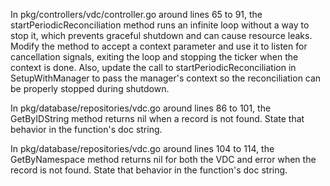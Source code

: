 In pkg/controllers/vdc/controller.go around lines 65 to 91, the startPeriodicReconciliation method runs an infinite loop without a way to stop it, which prevents graceful shutdown and can cause resource leaks. Modify the method to accept a context parameter and use it to listen for cancellation signals, exiting the loop and stopping the ticker when the context is done. Also, update the call to startPeriodicReconciliation in SetupWithManager to pass the manager's context so the reconciliation can be properly stopped during shutdown.

In pkg/database/repositories/vdc.go around lines 86 to 101, the GetByIDString
method returns nil when a record is not found. State that behavior in the
function's doc string.

In pkg/database/repositories/vdc.go around lines 104 to 114, the GetByNamespace
method returns nil for both the VDC and error when the record is not found.
State that behavior in the function's doc string.
